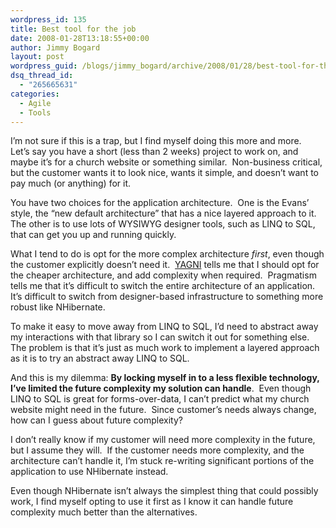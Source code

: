 ```yaml
---
wordpress_id: 135
title: Best tool for the job
date: 2008-01-28T13:18:55+00:00
author: Jimmy Bogard
layout: post
wordpress_guid: /blogs/jimmy_bogard/archive/2008/01/28/best-tool-for-the-job.aspx
dsq_thread_id:
  - "265665631"
categories:
  - Agile
  - Tools
---
```

I&#8217;m not sure if this is a trap, but I find myself doing this more and more.&nbsp; Let&#8217;s say you have a short (less than 2 weeks) project to work on, and maybe it&#8217;s for a church website or something similar.&nbsp; Non-business critical, but the customer wants it to look nice, wants it simple, and doesn&#8217;t want to pay much (or anything) for it.

You have two choices for the application architecture.&nbsp; One is the Evans&#8217; style, the &#8220;new default architecture&#8221; that has a nice layered approach to it.&nbsp; The other is to use lots of WYSIWYG designer tools, such as LINQ to SQL, that can get you up and running quickly.

What I tend to do is opt for the more complex architecture _first_, even though the customer explicitly doesn&#8217;t need it.&nbsp; [YAGNI](http://c2.com/xp/YouArentGonnaNeedIt.html) tells me that I should opt for the cheaper architecture, and add complexity when required.&nbsp; Pragmatism tells me that it&#8217;s difficult to switch the entire architecture of an application.&nbsp; It&#8217;s difficult to switch from designer-based infrastructure to something more robust like NHibernate.

To make it easy to move away from LINQ to SQL, I&#8217;d need to abstract away my interactions with that library so I can switch it out for something else.&nbsp; The problem is that it&#8217;s just as much work to implement a layered approach as it is to try an abstract away LINQ to SQL.

And this is my dilemma: **By locking myself in to a less flexible technology, I&#8217;ve limited the future complexity my solution can handle**.&nbsp; Even though LINQ to SQL is great for forms-over-data, I can&#8217;t predict what my church website might need in the future.&nbsp; Since customer&#8217;s needs always change, how can I guess about future complexity?

I don&#8217;t really know if my customer will need more complexity in the future, but I assume they will.&nbsp; If the customer needs more complexity, and the architecture can&#8217;t handle it, I&#8217;m stuck re-writing significant portions of the application to use NHibernate instead.

Even though NHibernate isn&#8217;t always the simplest thing that could possibly work, I find myself opting to use it first as I know it can handle future complexity much better than the alternatives.